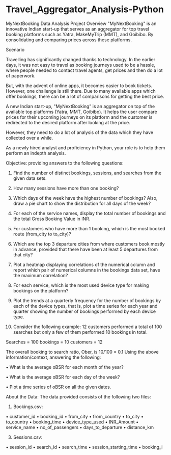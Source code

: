 # Travel_Aggregator_Analysis-Python
MyNextBooking Data Analysis Project Overview "MyNextBooking" is an innovative Indian start-up that serves as an aggregator for top travel booking platforms such as Yatra, MakeMyTrip (MMT), and Goibibo. By consolidating and comparing prices across these platforms. 

Scenario

Travelling has significantly changed thanks to technology. In the earlier days, it was not
easy to travel as booking journeys used to be a hassle, where people needed to contact
travel agents, get prices and then do a lot of paperwork.

But, with the advent of online apps, it becomes easier to book tickets. However, one
challenge is still there. Due to many available apps which offer bookings, there can be a lot
of comparisons for getting the best price.

A new Indian start-up, "MyNextBooking” is an aggregator on top of the available top
platforms (Yatra, MMT, Goibibo). It helps the user compare prices for their upcoming
journeys on its platform and the customer is redirected to the desired platform after
looking at the price.

However, they need to do a lot of analysis of the data which they have collected over a
while.

As a newly hired analyst and proficiency in Python, your role is to help them perform an indepth analysis.

Objective: providing answers to the following questions:

1) Find the number of distinct bookings, sessions, and searches from the given data
sets.
2) How many sessions have more than one booking?
3) Which days of the week have the highest number of bookings? Also, draw a pie
chart to show the distribution for all days of the week?
4) For each of the service names, display the total number of bookings and the total
Gross Booking Value in INR.

5) For customers who have more than 1 booking, which is the most booked route
(from_city to to_city)?
6) Which are the top 3 departure cities from where customers book mostly in advance,
provided that there have been at least 5 departures from that city?
7) Plot a heatmap displaying correlations of the numerical column and report which
pair of numerical columns in the bookings data set, have the maximum correlation?
8) For each service, which is the most used device type for making bookings on the
platform?
9) Plot the trends at a quarterly frequency for the number of bookings by each of the
device types, that is, plot a time series for each year and quarter showing the
number of bookings performed by each device type.
10) Consider the following example:
12 customers performed a total of 100 searches but only a few of them performed
10 bookings in total.

Searches = 100 bookings = 10 customers = 12

The overall booking to search ratio, Ober, is 10/100 = 0.1 Using the above
information/context, answering the following:

• What is the average oBSR for each month of the year?

• What is the average oBSR for each day of the week?

• Plot a time series of oBSR on all the given dates.

About the Data: The data provided consists of the following two files:

1) Bookings.csv:
   
• customer_id
• booking_id
• from_city
• from_country
• to_city
• to_country
• booking_time
• device_type_used
• INR_Amount
• service_name
• no_of_passengers
• days_to_departure
• distance_km

3) Sessions.csv:

• session_id
• search_id
• search_time
• session_starting_time
• booking_i
